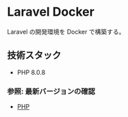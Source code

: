 # Laravel Docker

Laravel の開発環境を Docker で構築する。

## 技術スタック

- PHP 8.0.8

### 参照: 最新バージョンの確認

- [PHP](https://github.com/docker-library/docs/blob/master/php/README.md#supported-tags-and-respective-dockerfile-links)